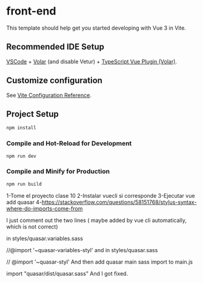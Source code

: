 # front-end

This template should help get you started developing with Vue 3 in Vite.

## Recommended IDE Setup

[VSCode](https://code.visualstudio.com/) + [Volar](https://marketplace.visualstudio.com/items?itemName=Vue.volar) (and disable Vetur) + [TypeScript Vue Plugin (Volar)](https://marketplace.visualstudio.com/items?itemName=Vue.vscode-typescript-vue-plugin).

## Customize configuration

See [Vite Configuration Reference](https://vitejs.dev/config/).

## Project Setup

```sh
npm install
```

### Compile and Hot-Reload for Development

```sh
npm run dev
```

### Compile and Minify for Production

```sh
npm run build
```

1-Tome el proyecto clase 10
2-Instalar vuecli si corresponde
3-Ejecutar vue add quasar
4-https://stackoverflow.com/questions/58151768/stylus-syntax-where-do-imports-come-from

I just comment out the two lines ( maybe added by vue cli automatically, which is not correct)

in styles/quasar.variables.sass

//@import '~quasar-variables-styl'
and in styles/quasar.sass

// @import '~quasar-styl'
And then add quasar main sass import to main.js

import "quasar/dist/quasar.sass"
And I got fixed.

